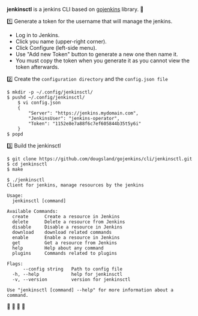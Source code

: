 **jenkinsctl** is a jenkins CLI based on [gojenkins](https://github.com/vcscsvcscs/gojenkins) library. 🚀

:one: Generate a token for the username that will manage the jenkins.

- Log in to Jenkins.
- Click you name (upper-right corner).
- Click Configure (left-side menu).
- Use "Add new Token" button to generate a new one then name it.
- You must copy the token when you generate it as you cannot view the token afterwards.

:two: Create the `configuration directory` and the `config.json file`
```
$ mkdir -p ~/.config/jenkinsctl/
$ pushd ~/.config/jenkinsctl/
    $ vi config.json 
    {
        "Server": "https://jenkins.mydomain.com",
        "JenkinsUser": "jenkins-operator",
        "Token": "1152e8e7a88f6c7ef605844b35t5y6i"
    }
$ popd
```

:three: Build the jenkinsctl

```
$ git clone https://github.com/dougsland/gojenkins/cli/jenkinsctl.git
$ cd jenkinsctl
$ make
```

```
$ ./jenkinsctl
Client for jenkins, manage resources by the jenkins

Usage:
  jenkinsctl [command]

Available Commands:
  create      Create a resource in Jenkins
  delete      Delete a resource from Jenkins
  disable     Disable a resource in Jenkins
  download    download related commands
  enable      Enable a resource in Jenkins
  get         Get a resource from Jenkins
  help        Help about any command
  plugins     Commands related to plugins

Flags:
      --config string   Path to config file
  -h, --help            help for jenkinsctl
  -v, --version         version for jenkinsctl

Use "jenkinsctl [command] --help" for more information about a command.
```

:rocket: :rocket: :rocket: :rocket:
